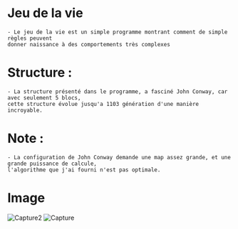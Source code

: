 # Jeu de la vie
    - Le jeu de la vie est un simple programme montrant comment de simple règles peuvent 
    donner naissance à des comportements très complexes

# Structure :
    - La structure présenté dans le programme, a fasciné John Conway, car avec seulement 5 blocs,
    cette structure évolue jusqu'a 1103 génération d'une manière incroyable.

# Note :
    - La configuration de John Conway demande une map assez grande, et une grande puissance de calcule,
    l'algorithme que j'ai fourni n'est pas optimale.

# Image 
![Capture2](https://user-images.githubusercontent.com/68500496/199771241-cb2aa9c9-f5e5-49af-ac44-9f6ca5ed19e7.JPG)
![Capture](https://user-images.githubusercontent.com/68500496/199771259-edc6b278-fcca-43ba-a97d-026aebe5f31b.JPG)

